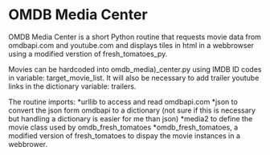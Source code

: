 # OMDB Media Center

OMDB Media Center is a short Python routine that requests movie data from omdbapi.com and youtube.com and displays tiles in html in a webbrowser using a modified verstion of fresh_tomatoes_py.

Movies can be hardcoded into omdb_media)_center.py using IMDB ID codes in variable: target_movie_list.  It will also be necessary to add trailer youtube links in the dictionary variable: trailers.

The routine imports:
*urllib to access and read omdbapi.com
*json to convert the json form omdbapi to a dictionary (not sure if this is necessary but handling a dictionary is easier for me than json)
*media2  to define the movie class used by omdb_fresh_tomatoes
*omdb_fresh_tomatoes, a modified version of fresh_tomatoes to dispay the movie instances in a webbrower.